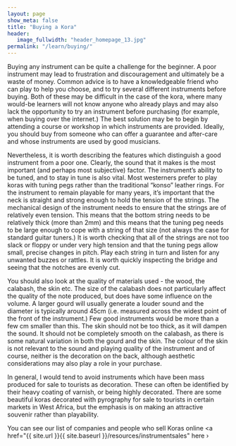 ```yaml
---
layout: page
show_meta: false
title: "Buying a Kora"
header:
   image_fullwidth: "header_homepage_13.jpg"
permalink: "/learn/buying/"
---
```

Buying any instrument can be quite a challenge for the beginner. A poor instrument may lead to frustration and discouragement and ultimately be a waste of money. Common advice is to have a knowledgeable friend who can play to help you choose, and to try several different instruments before buying. Both of these may be difficult in the case of the kora, where many would-be learners will not know anyone who already plays and may also lack the opportunity to try an instrument before purchasing (for example, when buying over the internet.) The best solution may be to begin by attending a course or workshop in which instruments are provided. Ideally, you should buy from someone who can offer a guarantee and after-care and whose instruments are used by good musicians. 


Nevertheless, it is worth describing the features which distinguish a good instrument from a poor one. Clearly, the sound that it makes is the most important (and perhaps most subjective) factor. The instrument’s ability to be tuned, and to stay in tune is also vital. Most westerners prefer to play koras with tuning pegs rather than the traditional “konso” leather rings. For the instrument to remain playable for many years, it’s important that the neck is straight and strong enough to hold the tension of the strings. The mechanical design of the instrument needs to ensure that the strings are of relatively even tension. This means that the bottom string needs to be relatively thick (more than 2mm) and this means that the tuning peg needs to be large enough to cope with a string of that size (not always the case for standard guitar tuners.) It is worth checking that all of the strings are not too slack or floppy  or under very high tension and that the tuning pegs allow small, precise changes in pitch. Play each string in turn and listen for any unwanted buzzes or rattles. It is worth quickly inspecting the bridge and seeing that the notches are evenly cut.


You should also look at the quality of materials used - the wood, the calabash, the skin etc. The size of the calabash does not particularly affect the quality of the note produced, but does have some influence on the volume. A larger gourd will usually generate a louder sound and the diameter is typically around 45cm (i.e. measured across the widest point of the front of the instrument.) Few good instruments would be more than a few cm smaller than this. The skin should not be too thick, as it will dampen the sound. It should not be completely smooth on the calabash, as there is some natural variation in both the gourd and the skin. The colour of the skin is not relevant to the sound and playing quality of the instrument and of course, neither is the decoration on the back, although aesthetic considerations may also play a role in your purchase. 


In general, I would tend to avoid instruments which have been mass produced for sale to tourists as decoration. These can often be identified by their heavy coating of varnish, or being highly decorated. There are some beautiful koras decorated with pyrography for sale to tourists in certain markets in West Africa, but the emphasis is on making an attractive souvenir rather than playability.


You can see our list of companies and people who sell Koras online <a href="{{ site.url }}{{ site.baseurl }}/resources/instrumentsales" here ›</a>
